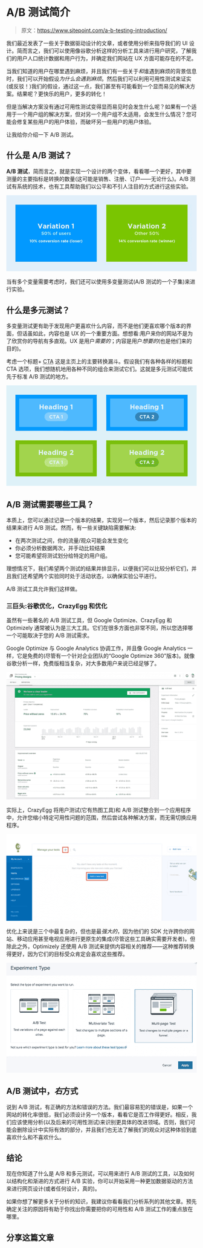 # A/B 测试简介

> 原文：<https://www.sitepoint.com/a-b-testing-introduction/>

我们最近发表了一些关于数据驱动设计的文章，或者使用分析来指导我们的 UI 设计。简而言之，我们可以使用像谷歌分析这样的分析工具来进行用户研究，了解我们的用户人口统计数据和用户行为，并确定我们网站在 UX 方面可能存在的不足。

当我们知道的用户在哪里遇到麻烦，并且我们有一些关于*和*谁遇到麻烦的背景信息时，我们可以开始假设*为什么会遇到麻烦*。然后我们可以利用可用性测试来证实(或反驳！)我们的假设，通过这一点，我们甚至有可能看到一个显而易见的解决方案。结果呢？更快乐的用户，更多的转化！

但是当解决方案没有通过可用性测试变得显而易见时会发生什么呢？如果有一个适用于一个用户组的解决方案，但对另一个用户组不太适用，会发生什么情况？您可能会修复某些用户的用户体验，而破坏另一些用户的用户体验。

让我给你介绍一下 A/B 测试。

## 什么是 A/B 测试？

**A/B 测试**，简而言之，就是实现一个设计的两个变体，看看哪一个更好，其中要测量的主要指标是转换的数量(这可能是销售、注册、订户——无论什么)。A/B 测试有系统的技术，也有工具帮助我们以公平和不引人注目的方式进行这些实验。

![Version testing](img/1309ab0bfffeb991d23bf8156d58d75e.png)

当有多个变量需要考虑时，我们还可以使用多变量测试(A/B 测试的一个子集)来进行实验。

## 什么是多元测试？

多变量测试更有助于发现用户更喜欢什么内容，而不是他们更喜欢哪个版本的界面，但话虽如此，内容也是 UX 的一个重要方面。想想看:用户来你的网站不是为了欣赏你的导航有多直观。UX 是用户*需要的*；内容是用户*想要的*(也是他们来的目的)。

考虑一个标题+ <abbr title="call to action">CTA</abbr> 这是主页上的主要转换漏斗。假设我们有各种各样的标题和 CTA 选项，我们想随机地用各种不同的组合来测试它们。这就是多元测试可能优先于标准 A/B 测试的地方。

![Multivariate testing](img/cad25b45be5cbfd71ec4c6699f9e8a31.png)

## A/B 测试需要哪些工具？

本质上，您可以通过记录一个版本的结果，实现另一个版本，然后记录那个版本的结果来进行 A/B 测试。然而，有一些关键缺陷需要解决:

*   在两次测试之间，你的流量/观众可能会发生变化
*   你必须分析数据两次，并手动比较结果
*   您可能希望将测试划分给特定的用户组。

理想情况下，我们希望两个测试的结果并排显示，以便我们可以比较分析它们，并且我们还希望两个实验同时处于活动状态，以确保实验公平进行。

A/B 测试工具允许我们这样做。

### 三巨头:谷歌优化，CrazyEgg 和优化

虽然有一些著名的 A/B 测试工具，但 Google Optimize、CrazyEgg 和 Optimizely 通常被认为是三大工具。它们在很多方面也非常不同，所以您选择哪一个可能取决于您的 A/B 测试需求。

Google Optimize 与 Google Analytics 协调工作，并且像 Google Analytics 一样，它是免费的(尽管有一个针对企业团队的“Google Optimize 360”版本)。就像谷歌分析一样，免费版相当复杂，对大多数用户来说已经足够了。

![Google Optimize](img/896ccf0eff09e3bbb60b295c296708be.png)

实际上，CrazyEgg 将用户测试(它有热图工具)和 A/B 测试整合到一个应用程序中，允许您缩小特定可用性问题的范围，然后尝试各种解决方案，而无需切换应用程序。

![Crazy Egg](img/bf9d5c0376b4d0eca6420490f4b2995a.png)

优化上来说是三个中最复杂的，但也是最*强大的*，因为他们的 SDK 允许跨你的网站、移动应用甚至电视应用进行更原生的集成(尽管这些工具确实需要开发者)。但除此之外，Optimizely 还使用 A/B 测试来提供内容相关的推荐——这种推荐转换得更好，因为它们的目标受众肯定会喜欢这些推荐。

![Optimizely](img/6dbae82f659de3a99bac5bd89894667d.png)

## A/B 测试中，*右*方式

说到 A/B 测试，有正确的方法和错误的方法。我们最容易犯的错误是，如果一个网站的转化率很低，我们必须设计另一个版本，看看它是否工作得更好。相反，我们应该使用分析(以及后来的可用性测试)来识别更具体的改进领域。否则，我们可能会删除设计中实际有效的部分，并且我们也无法了解我们的观众对这种体验到底喜欢什么和不喜欢什么。

## 结论

现在你知道了什么是 A/B 和多元测试，可以用来进行 A/B 测试的工具，以及如何以结构化和渐进的方式进行 A/B 实验，你可以开始采用一种更加数据驱动的方法来进行网页设计(或者任何设计，真的)。

如果你想了解更多关于分析的知识，我建议你看看我们分析系列的其他文章。预先确定关注的原因将有助于你找出你需要把你的可用性和 A/B 测试工作的重点放在哪里。

## 分享这篇文章